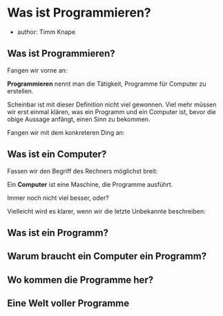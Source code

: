 # Was ist Programmieren?
* author: Timm Knape

## Was ist Programmieren?

Fangen wir vorne an:

**Programmieren** nennt man die Tätigkeit, Programme für Computer zu
erstellen.

Scheinbar ist mit dieser Definition nicht viel gewonnen.
Viel mehr müssen wir erst einmal klären, was ein Programm und ein
Computer ist, bevor die obige Aussage anfängt, einen Sinn zu bekommen.

Fangen wir mit dem konkreteren Ding an:

## Was ist ein Computer?

Fassen wir den Begriff des Rechners möglichst breit:

Ein **Computer** ist eine Maschine, die Programme ausführt.

Immer noch nicht viel besser, oder?

Vielleicht wird es klarer, wenn wir die letzte Unbekannte beschreiben:

## Was ist ein Programm?

## Warum braucht ein Computer ein Programm?

## Wo kommen die Programme her?

## Eine Welt voller Programme
